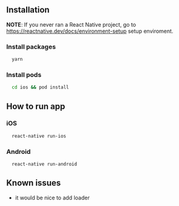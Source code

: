 ## Installation

**NOTE**:  If you never ran a React Native project, go to
  https://reactnative.dev/docs/environment-setup setup enviroment. 

### Install packages
  ```bash
    yarn
  ```
### Install pods
  ```bash
    cd ios && pod install
  ```


## How to run app

### iOS
```bash
  react-native run-ios
```

### Android
```bash
  react-native run-android
```

## Known issues
* it would be nice to add loader